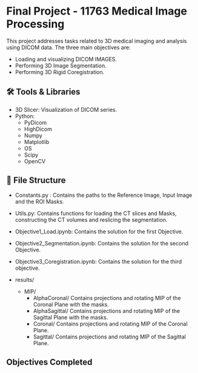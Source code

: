 # Final Project - 11763 Medical Image Processing

This project addresses tasks related to 3D medical imaging and analysis using DICOM data. The three main objectives are: 
- Loading and visualizing DICOM IMAGES.
- Performing 3D Image Segmentation.
- Performing 3D Rigid Coregistration. 

## 🛠 Tools & Libraries

- 3D Slicer: Visualization of DICOM series. 
- Python: 
    - PyDicom
    - HighDicom
    - Numpy
    - Matplotlib
    - OS
    - Scipy
    - OpenCV

## 📂 File Structure
- Constants.py :  Contains the paths to the Reference Image, Input Image and the ROI Masks.
- Utils.py: Contains functions for loading the CT slices and Masks, constructing the CT volumes and reslicing the segmentation. 
- Objective1_Load.ipynb: Contains the solution for the first Objective.
- Objective2_Segmentation.ipynb: Contains the solution for the second Objective.
- Objective3_Coregistration.ipynb: Contains the solution for the third objective. 

- results/ 
    - MIP/
        - AlphaCoronal/ Contains projections and rotating MIP of the Coronal Plane with the masks.
        - AlphaSagittal/  Contains projections and rotating MIP of the Sagittal Plane with the masks.
        - Coronal/  Contains projections and rotating MIP of the Coronal Plane.
        - Sagittal/  Contains projections and rotating MIP of the Sagittal Plane.

## Objectives Completed